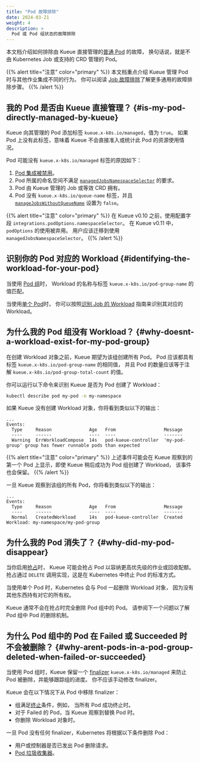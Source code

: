 ```yaml
---
title: "Pod 故障排除"
date: 2024-03-21
weight: 4
description: >
  Pod 或 Pod 组状态的故障排除
---
```


本文档介绍如何排除由 Kueue 直接管理的[普通 Pod](/docs/tasks/run/plain_pods/) 的故障，
换句话说，就是不由 Kubernetes Job 或支持的 CRD 管理的 Pod。

{{% alert title="注意" color="primary" %}}
本文档重点介绍 Kueue 管理 Pod 时与其他作业集成不同的行为。
你可以阅读 [Job 故障排除](troubleshooting_jobs)了解更多通用的故障排除步骤。
{{% /alert %}}

## 我的 Pod 是否由 Kueue 直接管理？ {#is-my-pod-directly-managed-by-kueue}

Kueue 向其管理的 Pod 添加标签 `kueue.x-k8s.io/managed`，值为 `true`。
如果 Pod 上没有此标签，意味着 Kueue 不会直接准入或统计此 Pod 的资源使用情况。

Pod 可能没有 `kueue.x-k8s.io/managed` 标签的原因如下：

1. [Pod 集成被禁用](/docs/tasks/run/plain_pods/#before-you-begin)。
2. Pod 所属的命名空间不满足
   [`managedJobsNamespaceSelector`](/docs/reference/kueue-config.v1beta1/#Configuration)
   的要求。
3. Pod 由 Kueue 管理的 Job 或等效 CRD 拥有。
4. Pod 没有 `kueue.x-k8s.io/queue-name` 标签，并且
   [`manageJobsWithoutQueueName`](/docs/reference/kueue-config.v1beta1/#Configuration)
   设置为 `false`。

{{% alert title="注意" color="primary" %}}
在 Kueue v0.10 之前，使用配置字段 `integrations.podOptions.namespaceSelector`。
在 Kueue v0.11 中，`podOptions` 的使用被弃用。
用户应该迁移到使用 `managedJobsNamespaceSelector`。
{{% /alert %}}

## 识别你的 Pod 对应的 Workload {#identifying-the-workload-for-your-pod}

当使用 [Pod 组](/docs/tasks/run/plain_pods/#running-a-group-of-pods-to-be-admitted-together)时，
Workload 的名称与标签 `kueue.x-k8s.io/pod-group-name` 的值匹配。

当使用[单个 Pod](/docs/tasks/run/plain_pods/#running-a-single-pod-admitted-by-kueue)时，
你可以按照[识别 Job 的 Workload](troubleshooting_jobs/#identifying-the-workload-for-your-job)
指南来识别其对应的 Workload。

## 为什么我的 Pod 组没有 Workload？ {#why-doesnt-a-workload-exist-for-my-pod-group}

在创建 Workload 对象之前，Kueue 期望为该组创建所有 Pod。
Pod 应该都具有标签 `kueue.x-k8s.io/pod-group-name` 的相同值，
并且 Pod 的数量应该等于注解 `kueue.x-k8s.io/pod-group-total-count` 的值。

你可以运行以下命令来识别 Kueue 是否为 Pod 创建了 Workload：

```bash
kubectl describe pod my-pod -n my-namespace
```

如果 Kueue 没有创建 Workload 对象，你将看到类似以下的输出：

```text
...
Events:
  Type     Reason              Age   From                  Message
  ----     ------              ----  ----                  -------
  Warning  ErrWorkloadCompose  14s   pod-kueue-controller  'my-pod-group' group has fewer runnable pods than expected
```

{{% alert title="注意" color="primary" %}}
上述事件可能会在 Kueue 观察到的第一个 Pod 上显示，即使 Kueue 稍后成功为 Pod 组创建了 Workload，
该事件也会保留。
{{% /alert %}}

一旦 Kueue 观察到该组的所有 Pod，你将看到类似以下的输出：

```text
...
Events:
  Type     Reason              Age   From                  Message
  ----     ------              ----  ----                  -------
  Normal   CreatedWorkload     14s   pod-kueue-controller  Created Workload: my-namespace/my-pod-group
```

## 为什么我的 Pod 消失了？ {#why-did-my-pod-disappear}

当你启用[抢占](/docs/concepts/cluster_queue/#preemption)时，
Kueue 可能会抢占 Pod 以容纳更高优先级的作业或回收配额。
抢占通过 `DELETE` 调用实现，这是在 Kubernetes 中终止 Pod 的标准方式。

当使用单个 Pod 时，Kubernetes 会与 Pod 一起删除 Workload 对象，
因为没有其他东西持有对它的所有权。

Kueue 通常不会在抢占时完全删除 Pod 组中的 Pod。
请参阅下一个问题以了解 Pod 组中 Pod 的删除机制。

## 为什么 Pod 组中的 Pod 在 Failed 或 Succeeded 时不会被删除？ {#why-arent-pods-in-a-pod-group-deleted-when-failed-or-succeeded}

当使用 Pod 组时，Kueue 保留一个 [finalizer](https://kubernetes.io/docs/concepts/overview/working-with-objects/finalizers/)
`kueue.x-k8s.io/managed` 来防止 Pod 被删除，并能够跟踪组的进度。
你不应该手动修改 finalizer。

Kueue 会在以下情况下从 Pod 中移除 finalizer：

- 组满足[终止](/docs/tasks/run/plain_pods/#termination)条件，例如，
  当所有 Pod 成功终止时。
- 对于 Failed 的 Pod，当 Kueue 观察到替换 Pod 时。
- 你删除 Workload 对象时。

一旦 Pod 没有任何 finalizer，Kubernetes 将根据以下条件删除 Pod：

- 用户或控制器是否已发出 Pod 删除请求。
- [Pod 垃圾收集器](https://kubernetes.io/docs/concepts/workloads/pods/pod-lifecycle/#pod-garbage-collection)。

